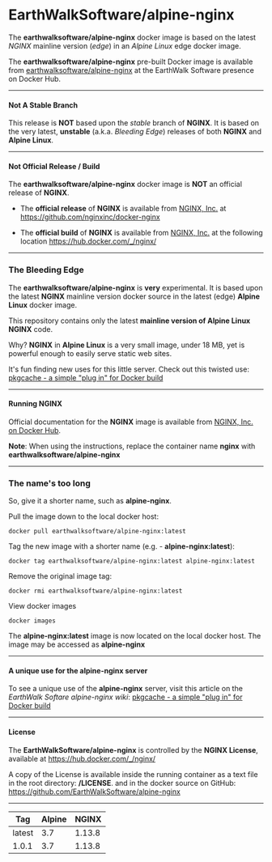 # EarthWalkSoftware/alpine-nginx  

The **earthwalksoftware/alpine-nginx** docker image is based on the latest _NGINX_ mainline version (_edge_) in an  _Alpine Linux_ edge docker image.  

The **earthwalksoftware/alpine-nginx** pre-built Docker image is available from [earthwalksoftware/alpine-nginx](https://hub.docker.com/r/earthwalksoftware/alpine-nginx/) at the EarthWalk Software presence on Docker Hub.

----

#### Not A Stable Branch ####
 
This release is **NOT** based upon the _stable_ branch of **NGINX**.  It is based on the very latest, **unstable** (a.k.a. _Bleeding Edge_) releases of both **NGINX** and **Alpine Linux**.

----  

#### Not Official Release / Build  ####  

The **earthwalksoftware/alpine-nginx** docker image is **NOT** an official release of **NGINX**.  
  
- The **official release** of **NGINX** is available from [NGINX, Inc.](https://github.com/nginxinc) at  https://github.com/nginxinc/docker-nginx  
  
- The **official build** of **NGINX** is available from [NGINX, Inc.](https://github.com/nginxinc) at the following location  https://hub.docker.com/_/nginx/  

----

### The Bleeding Edge ###  

The **earthwalksoftware/alpine-nginx** is **very** experimental.  It is based upon the latest **NGINX** mainline version docker source in the latest (edge)  __Alpine Linux__ docker image.  

This repository contains only the latest **mainline version of Alpine Linux NGINX** code.

Why?  **NGINX** in **Alpine Linux** is a very small image, under 18 MB, yet is powerful enough to easily serve static web sites.  

It's fun finding new uses for this little server.  Check out this twisted use: [pkgcache - a simple "plug in" for Docker build](https://github.com/EarthWalkSoftware/alpine-nginx/wiki/pkgcache----a-simple-%22plug-in%22-for-Docker-build)  

----  

#### Running NGINX ####  

Official documentation for the **NGINX** image is available from [NGINX, Inc. on Docker Hub](https://hub.docker.com/_/nginx/).  

**Note**: When using the instructions, replace the container name **nginx** with **earthwalksoftware/alpine-nginx**

------
### The name's too long
So, give it a shorter name, such as **alpine-nginx**.

Pull the image down to the local docker host:  

    docker pull earthwalksoftware/alpine-nginx:latest  

Tag the new image with a shorter name (e.g. - **alpine-nginx:latest**):  

    docker tag earthwalksoftware/alpine-nginx:latest alpine-nginx:latest  

Remove the original image tag:  

    docker rmi earthwalksoftware/alpine-nginx:latest  

View docker images  

    docker images  

The **alpine-nginx:latest** image is now located on the local docker host.  The image may be accessed as **alpine-nginx**

----  

#### A unique use for the alpine-nginx server  

To see a unique use of the **alpine-nginx** server, visit this article on the _EarthWalk Softare alpine-nginx wiki_: [pkgcache - a simple "plug in" for Docker build](https://github.com/EarthWalkSoftware/alpine-nginx/wiki/pkgcache----a-simple-%22plug-in%22-for-Docker-build)

----  

#### License ####  

The **EarthWalkSoftware/alpine-nginx** is controlled by the **NGINX License**, available at https://hub.docker.com/_/nginx/  

A copy of the License is available inside the running container as a text file in the root directory: **/LICENSE**. and in the docker source on GitHub: https://github.com/EarthWalkSoftware/alpine-nginx

---- 

<table>
  <thead>
    <tr>
      <th>Tag</th>
      <th>Alpine</th>
      <th>NGINX</th>
    </tr>
  </thead>
  <tbody>
    <tr>
      <td>latest</td>
      <td>3.7</td>
      <td>1.13.8</td>
    </tr>
    <tr>
      <td>1.0.1</td>
      <td>3.7</td>
      <td>1.13.8</td>
    </tr>
  </tbody>
</table>
